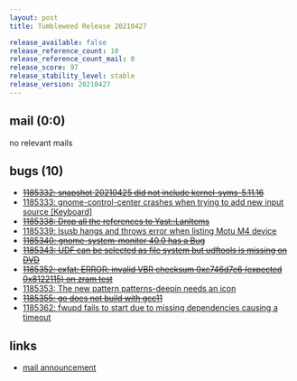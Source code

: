 ```yaml
---
layout: post
title: Tumbleweed Release 20210427

release_available: false
release_reference_count: 10
release_reference_count_mail: 0
release_score: 97
release_stability_level: stable
release_version: 20210427
---
```


## mail (0:0)

no relevant mails

## bugs (10)

<!--more-->

- ~~[1185332: snapshot 20210425 did not include kernel-syms-5.11.16](https://bugzilla.opensuse.org/show_bug.cgi?id=1185332)~~
- [1185333: gnome-control-center crashes when trying to add new input source \[Keyboard\]](https://bugzilla.opensuse.org/show_bug.cgi?id=1185333)
- ~~[1185338: Drop all the references to Yast::LanItems](https://bugzilla.opensuse.org/show_bug.cgi?id=1185338)~~
- [1185339: lsusb hangs and throws error when listing Motu M4 device](https://bugzilla.opensuse.org/show_bug.cgi?id=1185339)
- ~~[1185340: gnome-system-monitor 40.0 has a Bug](https://bugzilla.opensuse.org/show_bug.cgi?id=1185340)~~
- ~~[1185343: UDF can be selected as file system but udftools is missing on DVD](https://bugzilla.opensuse.org/show_bug.cgi?id=1185343)~~
- ~~[1185352: exfat: ERROR: invalid VBR checksum 0xc746d7e6 (expected 0x8122115) on zram test](https://bugzilla.opensuse.org/show_bug.cgi?id=1185352)~~
- [1185353: The new pattern patterns-deepin needs an icon](https://bugzilla.opensuse.org/show_bug.cgi?id=1185353)
- ~~[1185355: go does not build with gcc11](https://bugzilla.opensuse.org/show_bug.cgi?id=1185355)~~
- [1185362: fwupd fails to start due to missing dependencies causing a timeout](https://bugzilla.opensuse.org/show_bug.cgi?id=1185362)



## links

- [mail announcement](https://github.com/boombatower/tumbleweed-review/issues/10)

